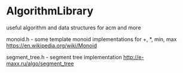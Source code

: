 # AlgorithmLibrary
useful algorithm and data structures for acm and more

monoid.h - some template monoid implementations for +, *, min, max 
https://en.wikipedia.org/wiki/Monoid

segment_tree.h - segment tree implementation 
http://e-maxx.ru/algo/segment_tree
